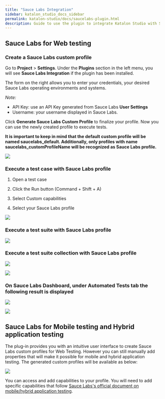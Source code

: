 ```yaml
---
title: "Sauce Labs Integration" 
sidebar: katalon_studio_docs_sidebar
permalink: katalon-studio/docs/saucelabs-plugin.html 
description: Guide to use the plugin to integrate Katalon Studio with Sauce Labs.
---
```


## Sauce Labs for Web testing

### Create a Sauce Labs custom profile

Go to **Project** > **Settings**. Under the **Plugins** section in the left menu, you will see **Sauce Labs Integration** if the plugin has been installed. 

The form on the right allows you to enter your credentials, your desired Sauce Labs operating environments and systems. 

_Note:_
* API Key: use an API Key generated from Sauce Labs **User Settings**
* Username: your username displayed in Sauce Labs.

Click  **Generate Sauce Labs Custom Profile** to finalize your profile. Now you can use the newly created profile to execute tests.

**It is important to keep in mind that the default custom profile will be named saucelabs_default. Additionally, only profiles with name saucelabs_customProfileName will be recognized as Sauce Labs profile.**

![](../../images/katalon-studio/docs/saucelabs-plugin/1-setting.png)

### Execute a test case with Sauce Labs profile

1. Open a test case

2. Click the Run button (Command + Shift + A)

3. Select Custom capabilities

4. Select your Sauce Labs profile

![](../../images/katalon-studio/docs/saucelabs-plugin/2-execute-test-case.png)

### Execute a test suite with Sauce Labs profile

![](../../images/katalon-studio/docs/saucelabs-plugin/3-execute-test-suite.png)

### Execute a test suite collection with Sauce Labs profile

![](../../images/katalon-studio/docs/saucelabs-plugin/4-execute-test-suite.png)

![](../../images/katalon-studio/docs/saucelabs-plugin/5-environment.png)


### On Sauce Labs Dashboard, under Automated Tests tab the following result is displayed

![](../../images/katalon-studio/docs/saucelabs-plugin/7-result.png)

![](../../images/katalon-studio/docs/saucelabs-plugin/6-result.png)

## Sauce Labs for Mobile testing and Hybrid application testing

The plug-in provides you with an intuitive user interface to create Sauce Labs custom profiles for Web Testing. However you can still manually add properties that will make it possible for mobile and hybrid application testing. The generated custom profiles will be available as below:

![](../../images/katalon-studio/docs/saucelabs-plugin/8-mobile-hybrid-testing.png)

You can access and add capabilities to your profile. You will need to add specific capabilities that follow [Sauce Labs's official document on mobile/hybrid application testing](https://wiki.saucelabs.com/display/DOCS/Examples+of+Test+Configuration+Options+for+Mobile+Native+Application+Tests).
